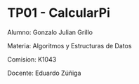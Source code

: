 # TP01 - CalcularPi
Alumno: Gonzalo Julian Grillo

Materia: Algoritmos y Estructuras de Datos

Comision: K1043

Docente: Eduardo Zúñiga

